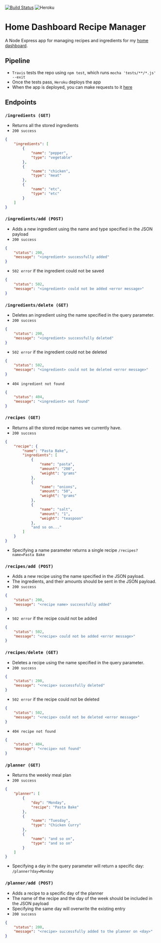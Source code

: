 [![Build Status](https://travis-ci.org/iamtomhewitt/home-dashboard-recipe-manager.svg?branch=master)](https://travis-ci.org/iamtomhewitt/home-dashboard-recipe-manager) ![Heroku](https://img.shields.io/badge/heroku-deployed-success)

# Home Dashboard Recipe Manager 
A Node Express app for managing recipes and ingredients for my [home dashboard](https://github.com/iamtomhewitt/home-dashboard).

## Pipeline
* `Travis` tests the repo using `npm test`, which runs `mocha 'tests/**/*.js' --exit`
* Once the tests pass, `Heroku` deploys the app
* When the app is deployed, you can make requests to it [here](https://home-dashboard-recipe-manager.herokuapp.com/)

## Endpoints

### `/ingredients (GET)`
* Returns all the stored ingredients
* `200 success`
```json
{
    "ingredients": [
        {
            "name": "pepper",
            "type": "vegetable"
        },
        {
            "name": "chicken",
            "type": "meat"
        },
        {
            "name": "etc",
            "type": "etc"
        }
    ]
}
```

### `/ingredients/add (POST)`
* Adds a new ingredient using the name and type specified in the JSON payload
* `200 success`
```json
{
    "status": 200,
    "message": "<ingredient> successfully added"
}
```
* `502 error` if the ingredient could not be saved
```json
{
    "status": 502,
    "message": "<ingredient> could not be added <error message>"
}
```

### `/ingredients/delete (GET)`
* Deletes an ingredient using the name specified in the query parameter.
* `200 success`
```json
{
    "status": 200,
    "message": "<ingredient> successfully deleted"
}
```
* `502 error` if the ingredient could not be deleted
```json
{
    "status": 502,
    "message": "<ingredient> could not be deleted <error message>"
}
```
* `404 ingredient not found`
```json
{
    "status": 404,
    "message": "<ingredient> not found"
}
```


### `/recipes (GET)`
* Returns all the stored recipe names we currently have.
* `200 success`
```json
{
    "recipe": {
        "name": "Pasta Bake",
        "ingredients": [
            {
                "name": "pasta",
                "amount": "200",
                "weight": "grams"
            },
            {
                "name": "onions",
                "amount": "50",
                "weight": "grams"
            },
            {
                "name": "salt",
                "amount": "1",
                "weight": "teaspoon"
            },
            "and so on..."
        ]
    }
}
```

* Specifying a name parameter returns a single recipe `/recipes?name=Pasta Bake`

### `/recipes/add (POST)`
* Adds a new recipe using the name specified in the JSON payload.
* The ingredients, and their amounts should be sent in the JSON payload.
* `200 success`
```json
{
    "status": 200,
    "message": "<recipe name> successfully added"
}
```

* `502 error` if the recipe could not be added
```json
{
    "status": 502,
    "message": "<recipe> could not be added <error message>"
}
```

### `/recipes/delete (GET)`
* Deletes a recipe using the name specified in the query parameter.
* `200 success`
```json
{
    "status": 200,
    "message": "<recipe> successfully deleted"
}
```
* `502 error` if the recipe could not be deleted
```json
{
    "status": 502,
    "message": "<recipe> could not be deleted <error message>"
}
```
* `404 recipe not found`
```json
{
    "status": 404,
    "message": "<recipe> not found"
}
```





### `/planner (GET)`
* Returns the weekly meal plan
* `200 success`
```json
{
    "planner": [
        {
            "day": "Monday",
            "recipe": "Pasta Bake"
        },
        {
            "name": "Tuesday",
            "type": "Chicken Curry"
        },
        {
            "name": "and so on",
            "type": "and so on"
        }
    ]
}
```
* Specifying a day in the query parameter will return a specific day: `/planner?day=Monday`

### `/planner/add (POST)`
* Adds a recipe to a specific day of the planner
* The name of the recipe and the day of the week should be included in the JSON payload
* Specifying the same day will overwrite the existing entry
* `200 success`
```json
{
    "status": 200,
    "message": "<recipe> successfully added to the planner on <day>"
}
```
